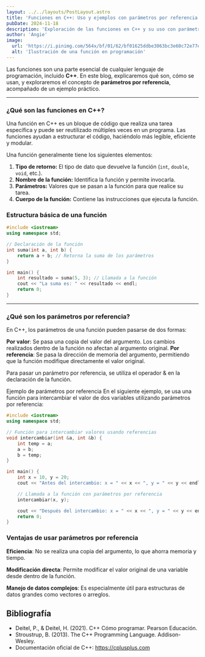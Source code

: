 ```yaml
---
layout: ../../layouts/PostLayout.astro
title: 'Funciones en C++: Uso y ejemplos con parámetros por referencia'
pubDate: 2024-11-18
description: 'Exploración de las funciones en C++ y su uso con parámetros por referencia'
author: 'Angie'
image:
  url: 'https://i.pinimg.com/564x/bf/01/62/bf01625ddbe3063bc3e60c72e77e11e7.jpg'
  alt: 'Ilustración de una función en programación'
---
```


Las funciones son una parte esencial de cualquier lenguaje de programación, incluido **C++**. En este blog, explicaremos
qué son, cómo se usan, y exploraremos el concepto de **parámetros por referencia**, acompañado de un ejemplo práctico.

---

### ¿Qué son las funciones en C++?

Una función en C++ es un bloque de código que realiza una tarea específica y puede ser reutilizado múltiples veces en un
programa. Las funciones ayudan a estructurar el código, haciéndolo más legible, eficiente y modular.

Una función generalmente tiene los siguientes elementos:

1. **Tipo de retorno:** El tipo de dato que devuelve la función (`int`, `double`, `void`, etc.).
2. **Nombre de la función:** Identifica la función y permite invocarla.
3. **Parámetros:** Valores que se pasan a la función para que realice su tarea.
4. **Cuerpo de la función:** Contiene las instrucciones que ejecuta la función.

### Estructura básica de una función

```cpp
#include <iostream>
using namespace std;

// Declaración de la función
int suma(int a, int b) {
    return a + b; // Retorna la suma de los parámetros
}

int main() {
    int resultado = suma(5, 3); // Llamada a la función
    cout << "La suma es: " << resultado << endl;
    return 0;
}
```

---

### ¿Qué son los parámetros por referencia?

En C++, los parámetros de una función pueden pasarse de dos formas:

**Por valor**: Se pasa una copia del valor del argumento. Los cambios realizados dentro de la función no afectan al
argumento original.
**Por referencia**: Se pasa la dirección de memoria del argumento, permitiendo que la función modifique directamente el
valor original.

Para pasar un parámetro por referencia, se utiliza el operador & en la declaración de la función.

Ejemplo de parámetros por referencia
En el siguiente ejemplo, se usa una función para intercambiar el valor de dos variables utilizando parámetros por
referencia:

```cpp
#include <iostream>
using namespace std;

// Función para intercambiar valores usando referencias
void intercambiar(int &a, int &b) {
    int temp = a;
    a = b;
    b = temp;
}

int main() {
    int x = 10, y = 20;
    cout << "Antes del intercambio: x = " << x << ", y = " << y << endl;

    // Llamada a la función con parámetros por referencia
    intercambiar(x, y);

    cout << "Después del intercambio: x = " << x << ", y = " << y << endl;
    return 0;
}
```

### Ventajas de usar parámetros por referencia

**Eficiencia**: No se realiza una copia del argumento, lo que ahorra memoria y tiempo.

**Modificación directa**: Permite modificar el valor original de una variable desde dentro de la función.

**Manejo de datos complejos**: Es especialmente útil para estructuras de datos grandes como vectores o arreglos.

## Bibliografía
- Deitel, P., & Deitel, H. (2021). C++ Cómo programar. Pearson Educación.
- Stroustrup, B. (2013). The C++ Programming Language. Addison-Wesley.
- Documentación oficial de C++: https://cplusplus.com